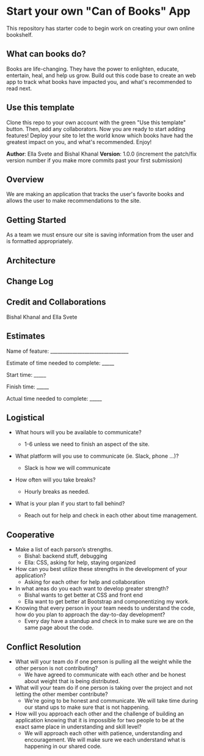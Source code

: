 # Start your own "Can of Books" App

This repository has starter code to begin work on creating your own online bookshelf.

## What can books do?

Books are life-changing. They have the power to enlighten, educate, entertain, heal, and help us grow. Build out this code base to create an web app to track what books have impacted you, and what's recommended to read next.

## Use this template

Clone this repo to your own account with the green "Use this template" button. Then, add any collaborators. Now you are ready to start adding features! Deploy your site to let the world know which books have had the greatest impact on you, and what's recommended. Enjoy!

**Author**: Ella Svete and Bishal Khanal
**Version**: 1.0.0 (increment the patch/fix version number if you make more commits past your first submission)

## Overview

We are making an application that tracks the user's favorite books and allows the user to make recommendations to the site.

## Getting Started

As a team we must ensure our site is saving information from the user and is formatted appropriately.

## Architecture
<!-- Provide a detailed description of the application design. What technologies (languages, libraries, etc) you're using, and any other relevant design information. -->

## Change Log
<!-- Use this area to document the iterative changes made to your application as each feature is successfully implemented. Use time stamps. Here's an example:

01-01-2001 4:59pm - Application now has a fully-functional express server, with a GET route for the location resource. -->

## Credit and Collaborations

Bishal Khanal and Ella Svete

## Estimates
<!-- See below -->

Name of feature: ________________________________

Estimate of time needed to complete: _____

Start time: _____

Finish time: _____

Actual time needed to complete: _____

## Logistical

- What hours will you be available to communicate?
  - 1-6 unless we need to finish an aspect of the site.

- What platform will you use to communicate (ie. Slack, phone …)?
  - Slack is how we will communicate

- How often will you take breaks?
  - Hourly breaks as needed.

- What is your plan if you start to fall behind?
  - Reach out for help and check in each other about time management.

## Cooperative

- Make a list of each parson’s strengths.
  - Bishal: backend stuff, debugging
  - Ella: CSS, asking for help, staying organized
- How can you best utilize these strengths in the development of your application?
  - Asking for each other for help and collaboration
- In what areas do you each want to develop greater strength?
  - Bishal wants to get better at CSS and front end
  - Ella want to get better at Bootstrap and componentizing my work. 
- Knowing that every person in your team needs to understand the code, how do you plan to approach the day-to-day development?
   - Every day have a standup and check in to make sure we are on the same page about the code. 

## Conflict Resolution

- What will your team do if one person is pulling all the weight while the other person is not contributing?
  - We have agreed to communicate with each other and be honest about weight that is being distributed. 
- What will your team do if one person is taking over the project and not letting the other member contribute?
  - We're going to be honest and communicate. We will take time during our stand ups to make sure that is not happening.
- How will you approach each other and the challenge of building an application knowing that it is impossible for two people to be at the exact same place in understanding and skill level?
  - We will approach each other with patience, understanding and encouragement. We will make sure we each understand what is happening in our shared code.